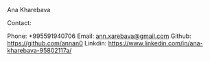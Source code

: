 Ana Kharebava

Contact:

Phone: +995591940706
Email: ann.xarebava@gmail.com
Github: https://github.com/annan0
Linkdin: https://www.linkedin.com/in/ana-kharebava-95802117a/
